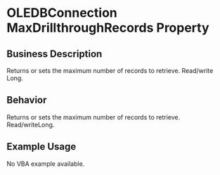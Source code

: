 # OLEDBConnection MaxDrillthroughRecords Property

## Business Description
Returns or sets the maximum number of records to retrieve. Read/write Long.

## Behavior
Returns or sets the maximum number of records to retrieve. Read/writeLong.

## Example Usage
No VBA example available.